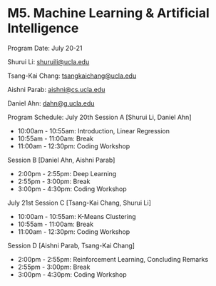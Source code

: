 # M5. Machine Learning & Artificial Intelligence

Program Date: July 20-21

Shurui Li: shuruili@ucla.edu

Tsang-Kai Chang: tsangkaichang@ucla.edu

Aishni Parab: aishni@cs.ucla.edu

Daniel Ahn: dahn@g.ucla.edu

Program Schedule:
July 20th
Session A [Shurui Li, Daniel Ahn]
* 10:00am - 10:55am: Introduction, Linear Regression
* 10:55am - 11:00am: Break
* 11:00am - 12:30pm: Coding Workshop

Session B [Daniel Ahn, Aishni Parab]
* 2:00pm - 2:55pm: Deep Learning 
* 2:55pm - 3:00pm: Break
* 3:00pm - 4:30pm: Coding Workshop

July 21st
Session C [Tsang-Kai Chang, Shurui Li]
* 10:00am - 10:55am: K-Means Clustering
* 10:55am - 11:00am: Break
* 11:00am - 12:30pm: Coding Workshop

Session D [Aishni Parab, Tsang-Kai Chang]
* 2:00pm - 2:55pm: Reinforcement Learning, Concluding Remarks
* 2:55pm - 3:00pm: Break
* 3:00pm - 4:30pm: Coding Workshop


